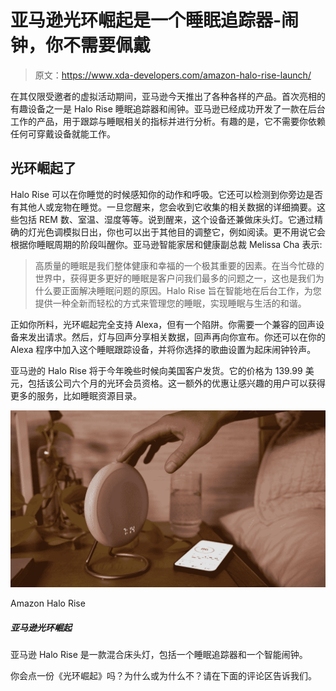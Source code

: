 # 亚马逊光环崛起是一个睡眠追踪器-闹钟，你不需要佩戴

> 原文：<https://www.xda-developers.com/amazon-halo-rise-launch/>

在其仅限受邀者的虚拟活动期间，亚马逊今天推出了各种各样的产品。首次亮相的有趣设备之一是 Halo Rise 睡眠追踪器和闹钟。亚马逊已经成功开发了一款在后台工作的产品，用于跟踪与睡眠相关的指标并进行分析。有趣的是，它不需要你依赖任何可穿戴设备就能工作。

## 光环崛起了

Halo Rise 可以在你睡觉的时候感知你的动作和呼吸。它还可以检测到你旁边是否有其他人或宠物在睡觉。一旦您醒来，您会收到它收集的相关数据的详细摘要。这些包括 REM 数、室温、湿度等等。说到醒来，这个设备还兼做床头灯。它通过精确的灯光色调模拟日出，你也可以出于其他目的调整它，例如阅读。更不用说它会根据你睡眠周期的阶段叫醒你。亚马逊智能家居和健康副总裁 Melissa Cha 表示:

> 高质量的睡眠是我们整体健康和幸福的一个极其重要的因素。在当今忙碌的世界中，获得更多更好的睡眠是客户问我们最多的问题之一，这也是我们为什么要正面解决睡眠问题的原因。Halo Rise 旨在智能地在后台工作，为您提供一种全新而轻松的方式来管理您的睡眠，实现睡眠与生活的和谐。

正如你所料，光环崛起完全支持 Alexa，但有一个陷阱。你需要一个兼容的回声设备来发出请求。然后，灯与回声分享相关数据，回声再向你宣布。你还可以在你的 Alexa 程序中加入这个睡眠跟踪设备，并将你选择的歌曲设置为起床闹钟铃声。

亚马逊的 Halo Rise 将于今年晚些时候向美国客户发货。它的价格为 139.99 美元，包括该公司六个月的光环会员资格。这一额外的优惠让感兴趣的用户可以获得更多的服务，比如睡眠资源目录。

 <picture>![The Amazon Halo Rise is a hybrid bedside lamp that includes a sleep tracker and a smart alarm clock.](img/3cccea8b81aa9ea4144c7e6c86a4378e.png)</picture> 

Amazon Halo Rise

##### 亚马逊光环崛起

亚马逊 Halo Rise 是一款混合床头灯，包括一个睡眠追踪器和一个智能闹钟。

你会点一份《光环崛起》吗？为什么或为什么不？请在下面的评论区告诉我们。
